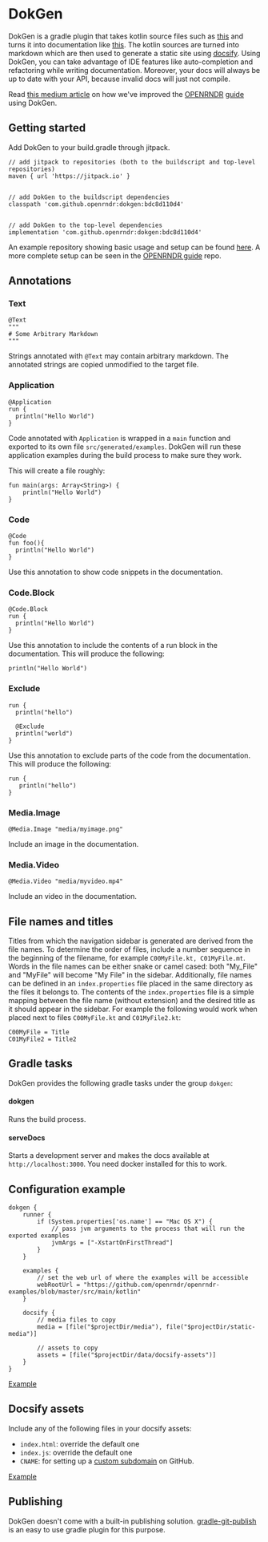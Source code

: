 # DokGen
DokGen is a gradle plugin that takes kotlin source files such as [this](https://github.com/openrndr/openrndr-guide/blob/dev/src/main/kotlin/docs/04_Drawing_basics/C00_DrawingPrimitives.kt)  and turns it into documentation like [this](https://guide.openrndr.org/#/04_Drawing_basics/C00_DrawingPrimitives).
The kotlin sources are turned into markdown which are then used to generate a static site using [docsify](https://docsify.js.org/#/).
Using DokGen, you can take advantage of IDE features like auto-completion and refactoring while writing documentation. Moreover, your docs will always be up to date with your API, because invalid docs will just not compile.

Read [this medium article](https://medium.com/openrndr/improving-the-openrndr-guide-f98fba29c393) on how we've improved the [OPENRNDR](https://openrndr.org/) [guide](https://guide.openrndr.org/#/) using DokGen.


## Getting started

Add DokGen to your build.gradle through jitpack.

```
// add jitpack to repositories (both to the buildscript and top-level repositories)
maven { url 'https://jitpack.io' }


// add DokGen to the buildscript dependencies
classpath 'com.github.openrndr:dokgen:bdc8d110d4'


// add DokGen to the top-level dependencies
implementation 'com.github.openrndr:dokgen:bdc8d110d4'
```

An example repository showing basic usage and setup can be found [here](https://github.com/krksgbr/dokgen-example).
A more complete setup can be seen in the [OPENRNDR guide](https://github.com/openrndr/openrndr-guide/tree/dev) repo.


## Annotations

### Text

```
@Text
"""
# Some Arbitrary Markdown
"""
```
Strings annotated with `@Text` may contain arbitrary markdown. The annotated strings are copied unmodified to the target file.

### Application

```
@Application
run {
  println("Hello World")
}
```
Code annotated with `Application` is wrapped in a `main` function and exported to its own file `src/generated/examples`.
DokGen will run these application examples during the build process to make sure they work.

This will create a file roughly:
```
fun main(args: Array<String>) {
    println("Hello World")
}
```


### Code
```
@Code
fun foo(){
  println("Hello World")
}
```
Use this annotation to show code snippets in the documentation.


### Code.Block

```
@Code.Block
run {
  println("Hello World")
}
```
Use this annotation to include the contents of a run block in the documentation.
This will produce the following:
```
println("Hello World")
```


### Exclude
```
run {
  println("hello")

  @Exclude
  println("world")
}

```
Use this annotation to exclude parts of the code from the documentation.
This will produce the following:
```
run {
   println("hello")
}
```


### Media.Image
```
@Media.Image "media/myimage.png"
```
Include an image in the documentation.


### Media.Video
```
@Media.Video "media/myvideo.mp4"
```
Include an video in the documentation.


## File names and titles
Titles from which the navigation sidebar is generated are derived from the file names.
To determine the order of files, include a number sequence in the beginning of the filename, for example `C00MyFile.kt, C01MyFile.mt`.
Words in the file names can be either snake or camel cased: both "My_File" and "MyFile" will become "My File" in the sidebar.
Additionally, file names can be defined in an `index.properties` file placed in the same directory as the files it belongs to.
The contents of the `index.properties` file is a simple mapping between the file name (without extension) and the desired title as it should appear in the sidebar.
For example the following would work when placed next to files `C00MyFile.kt` and `C01MyFile2.kt`:
```
C00MyFile = Title
C01MyFile2 = Title2
```

## Gradle tasks
DokGen provides the following gradle tasks under the group `dokgen`:

#### dokgen
Runs the build process.

#### serveDocs
Starts a development server and makes the docs available at `http://localhost:3000`.
You need docker installed for this to work.


## Configuration example
```
dokgen {
    runner {
        if (System.properties['os.name'] == "Mac OS X") {
            // pass jvm arguments to the process that will run the exported examples
            jvmArgs = ["-XstartOnFirstThread"]
        }
    }

    examples {
        // set the web url of where the examples will be accessible
        webRootUrl = "https://github.com/openrndr/openrndr-examples/blob/master/src/main/kotlin"
    }

    docsify {
        // media files to copy
        media = [file("$projectDir/media"), file("$projectDir/static-media")]

        // assets to copy
        assets = [file("$projectDir/data/docsify-assets")]
    }
}
```
[Example](https://github.com/krksgbr/dokgen-example/tree/master/docsify-assets)

## Docsify assets
Include any of the following files in your docsify assets:
- `index.html`: override the default one
- `index.js`:  override the default one
- `CNAME`: for setting up a [custom subdomain](https://help.github.com/articles/setting-up-a-custom-subdomain/) on GitHub.

[Example](https://github.com/krksgbr/dokgen-example/tree/master/docsify-assets)

## Publishing
DokGen doesn't come with a built-in publishing solution.
[gradle-git-publish](https://github.com/ajoberstar/gradle-git-publish) is an easy to use gradle plugin for this purpose.
